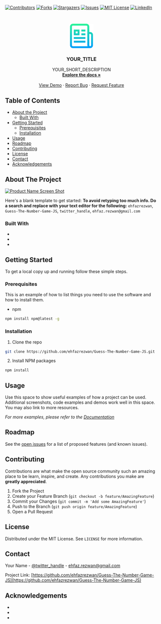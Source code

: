 <!--
*** Thanks for checking out this README Template. If you have a suggestion that would
*** make this better, please fork the repo and create a pull request or simply open
*** an issue with the tag "enhancement".
*** Thanks again! Now go create something AMAZING! :D
***
***
***
*** To avoid retyping too much info. Do a search and replace for the following:
*** github_username, Guess-The-Number-Game-JS, twitter_handle, email
-->





<!-- PROJECT SHIELDS -->
<!--
*** I'm using markdown "reference style" links for readability.
*** Reference links are enclosed in brackets [ ] instead of parentheses ( ).
*** See the bottom of this document for the declaration of the reference variables
*** for contributors-url, forks-url, etc. This is an optional, concise syntax you may use.
*** https://www.markdownguide.org/basic-syntax/#reference-style-links
-->
[![Contributors][contributors-shield]][contributors-url]
[![Forks][forks-shield]][forks-url]
[![Stargazers][stars-shield]][stars-url]
[![Issues][issues-shield]][issues-url]
[![MIT License][license-shield]][license-url]
[![LinkedIn][linkedin-shield]][linkedin-url]



<!-- PROJECT LOGO -->
<br />
<p align="center">
  <a href="https://github.com/ehfazrezwan/Guess-The-Number-Game-JS">
    <img src="images/logo.png" alt="Logo" width="80" height="80">
  </a>

  <h3 align="center">YOUR_TITLE</h3>

  <p align="center">
    YOUR_SHORT_DESCRIPTION
    <br />
    <a href="https://github.com/ehfazrezwan/Guess-The-Number-Game-JS"><strong>Explore the docs »</strong></a>
    <br />
    <br />
    <a href="https://github.com/ehfazrezwan/Guess-The-Number-Game-JS">View Demo</a>
    ·
    <a href="https://github.com/ehfazrezwan/Guess-The-Number-Game-JS/issues">Report Bug</a>
    ·
    <a href="https://github.com/ehfazrezwan/Guess-The-Number-Game-JS/issues">Request Feature</a>
  </p>
</p>



<!-- TABLE OF CONTENTS -->
## Table of Contents

* [About the Project](#about-the-project)
  * [Built With](#built-with)
* [Getting Started](#getting-started)
  * [Prerequisites](#prerequisites)
  * [Installation](#installation)
* [Usage](#usage)
* [Roadmap](#roadmap)
* [Contributing](#contributing)
* [License](#license)
* [Contact](#contact)
* [Acknowledgements](#acknowledgements)



<!-- ABOUT THE PROJECT -->
## About The Project

[![Product Name Screen Shot][product-screenshot]](https://example.com)

Here's a blank template to get started:
**To avoid retyping too much info. Do a search and replace with your text editor for the following:**
`ehfazrezwan`, `Guess-The-Number-Game-JS`, `twitter_handle`, `ehfaz.rezwan@gmail.com`


### Built With

* []()
* []()
* []()



<!-- GETTING STARTED -->
## Getting Started

To get a local copy up and running follow these simple steps.

### Prerequisites

This is an example of how to list things you need to use the software and how to install them.
* npm
```sh
npm install npm@latest -g
```

### Installation

1. Clone the repo
```sh
git clone https://github.com/ehfazrezwan/Guess-The-Number-Game-JS.git
```
2. Install NPM packages
```sh
npm install
```



<!-- USAGE EXAMPLES -->
## Usage

Use this space to show useful examples of how a project can be used. Additional screenshots, code examples and demos work well in this space. You may also link to more resources.

_For more examples, please refer to the [Documentation](https://example.com)_



<!-- ROADMAP -->
## Roadmap

See the [open issues](https://github.com/ehfazrezwan/Guess-The-Number-Game-JS/issues) for a list of proposed features (and known issues).



<!-- CONTRIBUTING -->
## Contributing

Contributions are what make the open source community such an amazing place to be learn, inspire, and create. Any contributions you make are **greatly appreciated**.

1. Fork the Project
2. Create your Feature Branch (`git checkout -b feature/AmazingFeature`)
3. Commit your Changes (`git commit -m 'Add some AmazingFeature'`)
4. Push to the Branch (`git push origin feature/AmazingFeature`)
5. Open a Pull Request



<!-- LICENSE -->
## License

Distributed under the MIT License. See `LICENSE` for more information.



<!-- CONTACT -->
## Contact

Your Name - [@twitter_handle](https://twitter.com/twitter_handle) - ehfaz.rezwan@gmail.com

Project Link: [https://github.com/ehfazrezwan/Guess-The-Number-Game-JS](https://github.com/ehfazrezwan/Guess-The-Number-Game-JS)



<!-- ACKNOWLEDGEMENTS -->
## Acknowledgements

* []()
* []()
* []()





<!-- MARKDOWN LINKS & IMAGES -->
<!-- https://www.markdownguide.org/basic-syntax/#reference-style-links -->
[contributors-shield]: https://img.shields.io/github/contributors/ehfazrezwan/repo.svg?style=flat-square
[contributors-url]: https://github.com/ehfazrezwan/repo/graphs/contributors
[forks-shield]: https://img.shields.io/github/forks/ehfazrezwan/repo.svg?style=flat-square
[forks-url]: https://github.com/ehfazrezwan/repo/network/members
[stars-shield]: https://img.shields.io/github/stars/ehfazrezwan/repo.svg?style=flat-square
[stars-url]: https://github.com/ehfazrezwan/repo/stargazers
[issues-shield]: https://img.shields.io/github/issues/ehfazrezwan/repo.svg?style=flat-square
[issues-url]: https://github.com/ehfazrezwan/repo/issues
[license-shield]: https://img.shields.io/github/license/ehfazrezwan/repo.svg?style=flat-square
[license-url]: https://github.com/ehfazrezwan/repo/blob/master/LICENSE.txt
[linkedin-shield]: https://img.shields.io/badge/-LinkedIn-black.svg?style=flat-square&logo=linkedin&colorB=555
[linkedin-url]: https://linkedin.com/in/ehfazrezwan
[product-screenshot]: images/screenshot.png